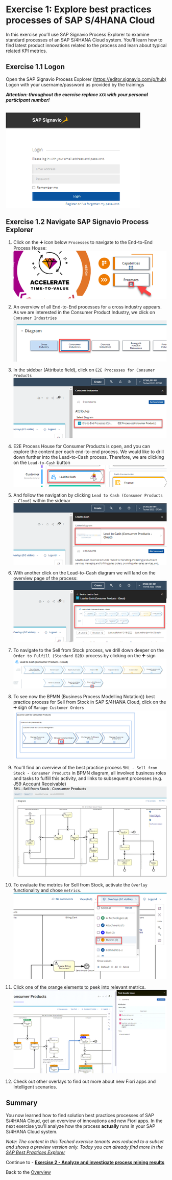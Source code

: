 # Exercise 1: Explore best practices processes of SAP S/4HANA Cloud

In this exercise you’ll use SAP Signavio Process Explorer to examine standard processes of an SAP S/4HANA Cloud system. You’ll learn how to find latest product innovations related to the process and learn about typical related KPI metrics. 


## Exercise 1.1 Logon

Open the SAP Signavio Process Explorer [(https://editor.signavio.com/p/hub)](https://editor.signavio.com/p/hub)
Logon with your username/password as provided by the trainings 

_**Attention: throughout the exercise replace `XXX` with your personal participant number!**_

<br>![](images/0_001.png)




## Exercise 1.2 Navigate SAP Signavio Process Explorer

1. Click on the ➕ icon below `Processes` to navigate to the End-to-End Process House: 
<br>![](images/0_002.png)

2. An overview of all End-to-End processes for a cross industry appears. As we are interested in the Consumer Product Industry, we click on `Consumer Industries` 
<br>![](images/0_003.png)

3. In the sidebar (Attribute field), click on `E2E Processes for Consumer Products`
<br>![](images/0_004.png)

4. E2E Process House for Consumer Products is open, and you can explore the content per each end-to-end process. We would like to drill down further into the Lead-to-Cash process. Therefore, we are clicking on the `Lead-to-Cash` button
<br>![](images/0_011.png)

5. And follow the navigation by clicking `Lead to Cash (Consumer Products - Cloud)` within the sidebar
<br>![](images/0_012.png)

6. With another click on the Lead-to-Cash diagram we will land on the overview page of the process: 
<br>![](images/0_013.png)

7. To navigate to the Sell from Stock process, we drill down deeper on the `Order to Fulfill (Standard B2B)` process by clicking on the ➕ sign
<br>![](images/0_006.png)

8. To see now the BPMN (Business Process Modelling Notation)) best practice process for Sell from Stock in SAP S/4HANA Cloud, click on the ➕ sign of `Manage Customer Orders`
<br>![](images/0_007.png)

9. You'll find an overview of the best practice process `5HL - Sell from Stock - Consumer Products` in BPMN diagram, all involved business roles and tasks to fulfill this activity, and links to subsequent processes (e.g. J59 Account Receivable)
<br>![](images/0_008.png)

10. To evaluate the metrics for Sell from Stock, activate the `Overlay` functionality and chose `metrics`.
<br>![](images/0_009.png)

11. Click one of the orange elements to peek into relevant metrics. 
<br>![](images/0_010.png)

12. Check out other overlays to find out more about new Fiori apps and Intelligent scenarios.


## Summary

You now learned how to find solution best practices processes of SAP S/4HANA Cloud, get an overview of innovations and new Fiori apps. In the next exercise you'll analyze how the process **actually** runs in your SAP S/4HANA Cloud system.

*Note: The content in this Teched exercise tenants was reduced to a subset and  shows a preview version only. Today you can already find more in the [SAP Best Practices Explorer](https://rapid.sap.com)*

Continue to - **[Exercise 2 - Analyze and investigate process mining results](../ex2/README.md)**

Back to the [Overview](../../README.md)
